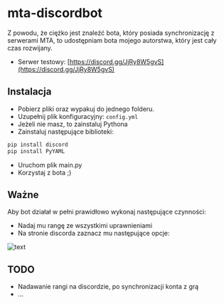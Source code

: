 # mta-discordbot

Z powodu, że ciężko jest znaleźć bota, który posiada synchronizację z serwerami MTA, to udostępniam bota mojego autorstwa, który jest cały czas rozwijany.

- Serwer testowy: [https://discord.gg/JjRy8W5gvS](https://discord.gg/JjRy8W5gvS)

## Instalacja

- Pobierz pliki oraz wypakuj do jednego folderu.
- Uzupełnij plik konfiguracyjny: ```config.yml```
- Jeżeli nie masz, to zainstaluj Pythona
- Zainstaluj następujące biblioteki:
```bash
pip install discord
pip install PyYAML
```
- Uruchom plik main.py
- Korzystaj z bota ;)

## Ważne
Aby bot działał w pełni prawidłowo wykonaj następujące czynności:
- Nadaj mu rangę ze wszystkimi uprawnieniami
- Na stronie discorda zaznacz mu następujące opcje:

![text](https://i.imgur.com/OImSYbM.png)

## TODO
- Nadawanie rangi na discordzie, po synchronizacji konta z grą
- ...
